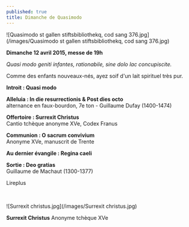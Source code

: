 ```yaml
---
published: true
title: Dimanche de Quasimodo
---
```


![Quasimodo st gallen stiftsbibliothekq, cod sang 376.jpg](/images/Quasimodo st gallen stiftsbibliothekq, cod sang 376.jpg)

**Dimanche 12 avril 2015, messe de 19h**  

*Quasi modo geniti infantes, rationabile, sine dolo lac concupiscite.*  

Comme des enfants nouveaux-nés, ayez soif d'un lait spirituel très pur.

**Introit : Quasi modo**  

**Alleluia : In die resurrectionis & Post dies octo**  
alternance en faux-bourdon, 7e ton - Guillaume Dufay (1400-1474)

**Offertoire : Surrexit Christus**  
Cantio tchèque anonyme XVe, Codex Franus

**Communion : O sacrum convivium**  
Anonyme XVe, manuscrit de Trente

**Au dernier évangile : Regina caeli**  

**Sortie : Deo gratias**  
Guillaume de Machaut (1300-1377)

Lireplus

&nbsp;

![Surrexit christus.jpg](/images/Surrexit christus.jpg)

**Surrexit Christus** Anonyme tchèque XVe